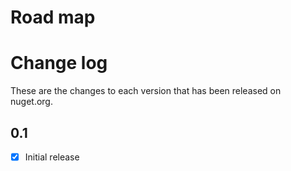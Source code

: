 # Road map


# Change log
These are the changes to each version that has been released on nuget.org.

## 0.1
- [x] Initial release
